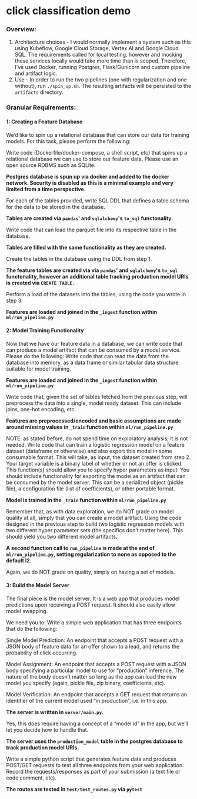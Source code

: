 # click classification demo

### Overview:
1. Architecture choices - I would normally implement a system such as this using Kubeflow, Google Cloud Storage, Vertex AI and Google Cloud SQL. The requirements called for local testing, however and mocking these services locally would take more time than is scoped. Therefore, I've used Docker, running Postgres, Flask/Gunicorn and custom pipeline and artifact logic.
2. Use - In order to run the two pipelines (one with regularization and one without), run `./spin_up.sh`. The resulting artifacts will be persisted to the `artifacts` directory. 

### Granular Requirements:

#### 1: Creating a Feature Database
We’d like to spin up a relational database that can store our data for training models. For this task, please perform the following:

Write code (Dockerfile/docker-compose, a shell script, etc) that spins up a relational database we can use to store our feature data.  Please use an open source RDBMS such as SQLite.
    
**Postgres database is spun up via docker and added to the docker network. Security is disabled as this is a minimal example and very limited from a time perspective.**

For each of the tables provided, write SQL DDL that defines a table schema for the data to be stored in the database.
    
**Tables are created via `pandas`' and `sqlalchemy`'s `to_sql` functonality.**

Write code that can load the parquet file into its respective table in the database.
    
**Tables are filled with the same functionality as they are created.**

Create the tables in the database using the DDL from step 1.
    
**The feature tables are created via via `pandas`' and `sqlalchemy`'s `to_sql` functonality, however an additional table tracking production model URIs is created via `CREATE TABLE`.**

Perform a load of the datasets into the tables, using the code you wrote in step 3.
    
**Features are loaded and joined in the `_ingest` function within `ml/run_pipeline.py`**

#### 2: Model Training Functionality
Now that we have our feature data in a database, we can write code that can produce a model artifact that can be consumed by a model service. Please do the following:
Write code that can read the data from the database into memory, as a data frame or similar tabular data structure suitable for model training.
    
**Features are loaded and joined in the `_ingest` function within `ml/run_pipeline.py`**

Write code that, given the set of tables fetched from the previous step, will preprocess the data into a single, model ready dataset. This can include joins, one-hot encoding, etc.
    
**Features are preprocessed/encoded and basic assumptions are made around missing values in `_train` function within `ml/run_pipeline.py`**

NOTE: as stated before, do not spend time on exploratory analysis; it is not needed.
Write code that can train a logistic regression model on a feature dataset (dataframe or otherwise) and also export this model in some consumable format.
This will take, as input, the dataset created from step 2.
Your target variable is a binary label of whether or not an offer is clicked.
This function(s) should allow you to specify hyper parameters as input.
You should include functionality for exporting the model as an artifact that can be consumed by the model server.  This can be a serialized object (pickle file), a configuration file (list of coefficients), or other portable format.
    
**Model is trained in the `_train` function within `ml/run_pipeline.py`**

Remember that, as with data exploration, we do NOT grade on model quality at all, simply that you can create a model artifact.
Using the code designed in the previous step to build two logistic regression models with two different hyper parameter sets (the specifics don’t matter here). This should yield you two different model artifacts.
    
**A second function call to `run_pipeline` is made at the end of `ml/run_pipeline.py`, setting regularization to none as opposed to the default l2.**

Again, we do NOT grade on quality, simply on having a set of models.
#### 3: Build the Model Server
The final piece is the model server. It is a web app that produces model predictions upon receiving a POST request.  It should also easily allow model swapping. 

We need you to:
Write a simple web application that has three endpoints that do the following:

Single Model Prediction: An endpoint that accepts a POST request with a JSON body of feature data for an offer shown to a lead, and returns the probability of click occurring.

Model Assignment: An endpoint that accepts a POST request with a JSON body specifying a particular model to use for “production” inference. The nature of the body doesn’t matter so long as the app can load the new model you specify (again, pickle file, zip binary, coefficients, etc).

Model Verification: An endpoint that accepts a GET request that returns an identifier of the current model used “in production”, i.e. in this app.
    
**The server is written in `server/main.py`.**

Yes, this does require having a concept of a “model id” in the app, but we’ll let you decide how to handle that.

**The server uses the `production_model` table in the postgres database to track production model URIs.**

Write a simple python script that generates feature data and produces POST/GET requests to test all three endpoints from your web application. Record the requests/responses as part of your submission (a text file or code comment, etc).
    
**The routes are tested in `test/test_routes.py` via `pytest`**
    